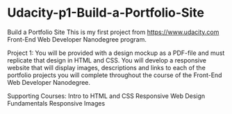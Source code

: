 # Udacity-p1-Build-a-Portfolio-Site

Build a Portfolio Site
This is my first project from https://www.udacity.com Front-End Web Developer Nanodegree program.

Project 1:
You will be provided with a design mockup as a PDF-file and must replicate that design in HTML and CSS. You will develop a responsive website that will display images, descriptions and links to each of the portfolio projects you will complete throughout the course of the Front-End Web Developer Nanodegree.

Supporting Courses:
Intro to HTML and CSS
Responsive Web Design Fundamentals
Responsive Images
